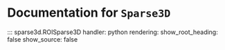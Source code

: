 # Documentation for `Sparse3D`

::: sparse3d.ROISparse3D
    handler: python
    rendering:
      show_root_heading: false
      show_source: false

